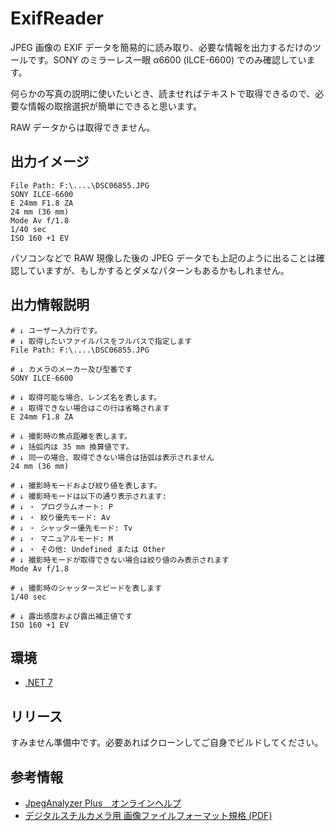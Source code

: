 # ExifReader
JPEG 画像の EXIF データを簡易的に読み取り、必要な情報を出力するだけのツールです。SONY のミラーレス一眼 α6600 (ILCE-6600) でのみ確認しています。

何らかの写真の説明に使いたいとき、読ませればテキストで取得できるので、必要な情報の取捨選択が簡単にできると思います。

RAW データからは取得できません。


## 出力イメージ
```
File Path: F:\....\DSC06855.JPG
SONY ILCE-6600
E 24mm F1.8 ZA
24 mm (36 mm)
Mode Av f/1.8
1/40 sec
ISO 160 +1 EV
```

パソコンなどで RAW 現像した後の JPEG データでも上記のように出ることは確認していますが、もしかするとダメなパターンもあるかもしれません。

## 出力情報説明
```
# ↓ ユーザー入力行です。
# ↓ 取得したいファイルパスをフルパスで指定します
File Path: F:\....\DSC06855.JPG 

# ↓ カメラのメーカー及び型番です
SONY ILCE-6600

# ↓ 取得可能な場合、レンズ名を表します。
# ↓ 取得できない場合はこの行は省略されます
E 24mm F1.8 ZA

# ↓ 撮影時の焦点距離を表します。
# ↓ 括弧内は 35 mm 換算値です。
# ↓ 同一の場合、取得できない場合は括弧は表示されません
24 mm (36 mm)

# ↓ 撮影時モードおよび絞り値を表します。
# ↓ 撮影時モードは以下の通り表示されます:
# ↓ ・ プログラムオート: P
# ↓ ・ 絞り優先モード: Av
# ↓ ・ シャッター優先モード: Tv
# ↓ ・ マニュアルモード: M
# ↓ ・ その他: Undefined または Other
# ↓ 撮影時モードが取得できない場合は絞り値のみ表示されます
Mode Av f/1.8

# ↓ 撮影時のシャッタースピードを表します
1/40 sec

# ↓ 露出感度および露出補正値です
ISO 160 +1 EV
```

## 環境
- [.NET 7](https://dotnet.microsoft.com/ja-jp/download/dotnet/7.0)

## リリース
すみません準備中です。必要あればクローンしてご自身でビルドしてください。

## 参考情報
- [JpegAnalyzer Plus　オンラインヘルプ](http://hp.vector.co.jp/authors/VA032610/)
- [デジタルスチルカメラ用 画像ファイルフォーマット規格 (PDF)](https://www.cipa.jp/std/documents/j/DC-008-2012_J.pdf)
